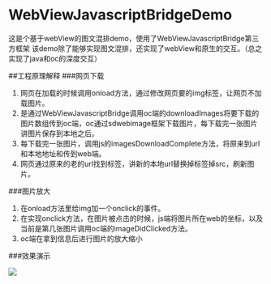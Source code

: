 # WebViewJavascriptBridgeDemo
这是个基于webView的图文混排demo，使用了WebViewJavascriptBridge第三方框架
该demo除了能够实现图文混排，还实现了webView和原生的交互。（总之实现了java和oc的深度交互）

##工程原理解释
###网页下载 
 

1. 网页在加载的时候调用onload方法，通过修改网页要的img标签，让网页不加载图片。
2. 是通过WebViewJavascriptBridge调用oc端的downloadImages将要下载的图片数组传到oc端，oc通过sdwebimage框架下载图片，每下载完一张图片讲图片保存到本地之后。
3. 每下载完一张图片，调用js的imagesDownloadComplete方法，将原来到url和本地地址和传到web端。
4. 网页通过原来的老的url找到标签，讲新的本地url替换掉标签掉src，刷新图片。

###图片放大 
 

1. 在onload方法里给img加一个onclick的事件。
2. 在实现onclick方法，在图片被点击的时候，js端将图片所在web的坐标，以及当前是第几张图片调用oc端的imageDidClicked方法。
3. oc端在拿到信息后进行图片的放大缩小

###效果演示

![](https://github.com/ChenZhangQuan/example.gif) 
